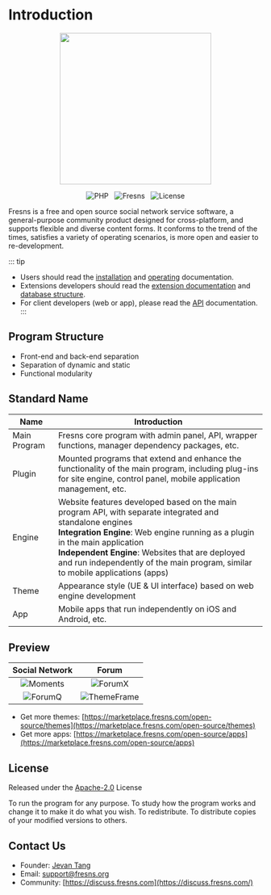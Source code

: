 # Introduction

<p align="center"><img src="https://files.fresns.org/wiki/images/logo.png" width="300"></p>

<p align="center">
<img src="https://img.shields.io/packagist/dependency-v/fresns/fresns/php" alt="PHP" style="display:inline;">
<img src="https://img.shields.io/github/v/release/fresns/fresns?color=orange" alt="Fresns" style="display:inline;margin:0 8px;">
<img src="https://img.shields.io/github/license/fresns/fresns" alt="License" style="display:inline;">
</p>

Fresns is a free and open source social network service software, a general-purpose community product designed for cross-platform, and supports flexible and diverse content forms. It conforms to the trend of the times, satisfies a variety of operating scenarios, is more open and easier to re-development.

::: tip
- Users should read the [installation](install.md) and [operating](operating.md) documentation.
- Extensions developers should read the [extension documentation](../extensions/) and [database structure](../database/).
- For client developers (web or app), please read the [API](../api/) documentation.
:::

## Program Structure

- Front-end and back-end separation
- Separation of dynamic and static
- Functional modularity

## Standard Name

| Name | Introduction |
| --- | --- |
| Main Program | Fresns core program with admin panel, API, wrapper functions, manager dependency packages, etc. |
| Plugin | Mounted programs that extend and enhance the functionality of the main program, including plug-ins for site engine, control panel, mobile application management, etc. |
| Engine | Website features developed based on the main program API, with separate integrated and standalone engines<br>**Integration Engine**: Web engine running as a plugin in the main application<br>**Independent Engine**: Websites that are deployed and run independently of the main program, similar to mobile applications (apps) |
| Theme | Appearance style (UE & UI interface) based on web engine development |
| App | Mobile apps that run independently on iOS and Android, etc. |

## Preview

| Social Network | Forum |
| :---: | :---: |
| ![Moments](https://files.fresns.org/wiki/previews/Moments.png) | ![ForumX](https://files.fresns.org/wiki/previews/ForumX.png) |
| ![ForumQ](https://files.fresns.org/wiki/previews/ForumQ.png) | ![ThemeFrame](https://files.fresns.org/wiki/previews/ThemeFrame.png) |

- Get more themes: [https://marketplace.fresns.com/open-source/themes](https://marketplace.fresns.com/open-source/themes)
- Get more apps: [https://marketplace.fresns.com/open-source/apps](https://marketplace.fresns.com/open-source/apps)

## License

Released under the [Apache-2.0](https://github.com/fresns/fresns/blob/main/LICENSE) License

To run the program for any purpose.
To study how the program works and change it to make it do what you wish.
To redistribute.
To distribute copies of your modified versions to others.

## Contact Us

- Founder: [Jevan Tang](https://github.com/jevantang)
- Email: [support@fresns.org](mailto:support@fresns.org)
- Community: [https://discuss.fresns.com](https://discuss.fresns.com/)
